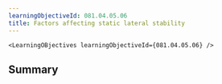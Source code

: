 ```yaml
---
learningObjectiveId: 081.04.05.06
title: Factors affecting static lateral stability
---
```


```tsx eval
<LearningOBjectives learningObjectiveId={081.04.05.06} />
```

## Summary
